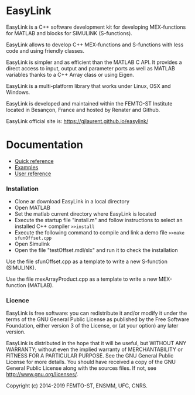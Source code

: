 # EasyLink

EasyLink is a C++ software development kit for developing MEX-functions 
for MATLAB and blocks for SIMULINK (S-functions).

EasyLink allows to develop C++ MEX-functions and S-functions with less code and
using friendly classes.

EasyLink is simpler and as efficient than the MATLAB C API. It provides a
direct access to input, output and parameter ports as well as MATLAB
variables thanks to a C++ Array class or using Eigen.

EasyLink is a multi-platform library that works under Linux, OSX and Windows.

EasyLink is developed and maintained within the FEMTO-ST Institute located in Besançon, France and hosted by Renater and Github.

EasyLink official site is: https://gjlaurent.github.io/easylink/

# Documentation

  - <a href="https://gjlaurent.github.io/easylink/html/page_quick_reference.html">Quick reference</a>
  - <a href="https://gjlaurent.github.io/easylink/html/page_examples.html">Examples</a>
  - <a href="https://gjlaurent.github.io/easylink/html/modules.html">User reference</a>


### Installation

  - Clone ar download EasyLink in a local directory
  - Open MATLAB
  - Set the matlab current directory where EasyLink is located
  - Execute the startup file "install.m" and follow
     instructions to select an installed C++ compiler
`>>install`
  - Execute the following command to compile and link a demo file
`>>make sfunOffset.cpp`
  - Open Simulink
  - Open the file "testOffset.mdl/slx" and run it to check the installation

Use the file sfunOffset.cpp as a template to write a new S-function (SIMULINK).

Use the file mexArrayProduct.cpp as a template to write a new MEX-function (MATLAB).

### Licence

EasyLink is free software: you can redistribute it and/or modify
it under the terms of the GNU General Public License as published by
the Free Software Foundation, either version 3 of the License, or
(at your option) any later version.

EasyLink is distributed in the hope that it will be useful,
but WITHOUT ANY WARRANTY; without even the implied warranty of
MERCHANTABILITY or FITNESS FOR A PARTICULAR PURPOSE.  See the
GNU General Public License for more details.
You should have received a copy of the GNU General Public License
along with the sources files.  If not, see http://www.gnu.org/licenses/.

Copyright (c) 2014-2019 FEMTO-ST, ENSMM, UFC, CNRS.
